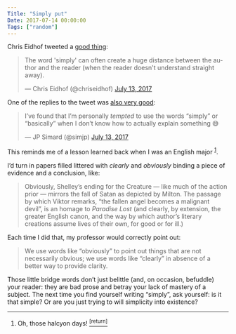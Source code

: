 ```yaml
---
Title: "Simply put"
Date: 2017-07-14 00:00:00
Tags: ["random"]
---
```


<p>Chris Eidhof tweeted a <a href="https://twitter.com/chriseidhof/status/885414319231512576">good thing</a>:</p>


<p></p>
<blockquote class="twitter-tweet" data-lang="en"><p dir="ltr" lang="en">The word 'simply' can often create a huge distance between the author and the reader (when the reader doesn't understand straight away).</p>— Chris Eidhof (@chriseidhof) <a href="https://twitter.com/chriseidhof/status/885414319231512576">July 13, 2017</a></blockquote>


<script async="" charset="utf-8" src="//platform.twitter.com/widgets.js"></script>


<p>One of the replies to the tweet was <a href="https://twitter.com/simjp/status/885604763160592385">also very good</a>:</p>


<p></p>
<blockquote class="twitter-tweet" data-lang="en"><p dir="ltr" lang="en">I’ve found that I’m personally <em>tempted</em> to use the words “simply” or “basically” when I don’t know how to actually explain something 😅</p>— JP Simard (@simjp) <a href="https://twitter.com/simjp/status/885604763160592385">July 13, 2017</a></blockquote>


<script async="" charset="utf-8" src="//platform.twitter.com/widgets.js"></script>

<!--more-->

<p>This reminds me of a lesson learned back when I was an English major <sup class="footnote-ref" id="fnref:1"><a href="#fn:1" rel="footnote">1</a></sup>.</p>


<p>I’d turn in papers filled littered with <em>clearly</em> and <em>obviously</em> binding a piece of evidence and a conclusion, like:</p>


<blockquote>
<p>Obviously, Shelley’s ending for the Creature — like much of the action prior — mirrors the fall of Satan as depicted by Milton.  The passage by which Viktor remarks, “the fallen angel becomes a malignant devil”, is an homage to <em>Paradise Lost</em> (and clearly, by extension, the greater English canon, and the way by which author’s literary creations assume lives of their own, for good or for ill.)</p>
</blockquote>


<p>Each time I did that, my professor would correctly point out:</p>


<blockquote>
<p>We use words like “obviously” to point out things that are not necessarily obvious; we use words like “clearly” in absence of a better way to provide clarity.</p>
</blockquote>


<p>Those little bridge words don’t just belittle (and, on occasion, befuddle) your reader: they are bad prose and betray your lack of mastery of a subject.  The next time you find yourself writing “simply”, ask yourself: is it that simple?  Or are you just trying to will simplicity into existence?</p>


<p></p>


<div class="footnotes">
<hr/>
<ol>
<li id="fn:1">Oh, those halcyon days!
 <a class="footnote-return" href="#fnref:1"><sup>[return]</sup></a></li>
</ol>
</div>
	